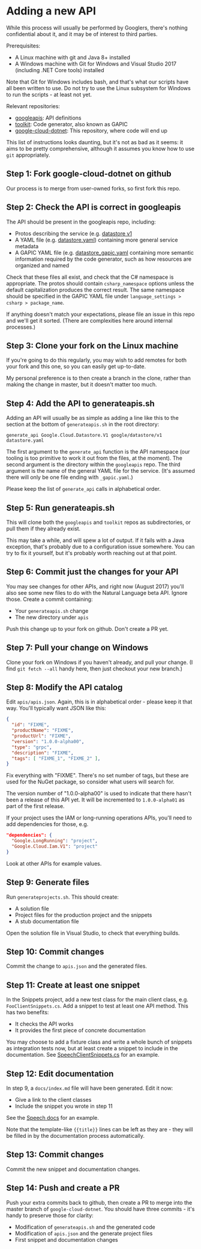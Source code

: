Adding a new API
================

While this process will usually be performed by Googlers, there's
nothing confidential about it, and it may be of interest to third
parties.

Prerequisites:

- A Linux machine with git and Java 8+ installed
- A Windows machine with Git for Windows and Visual Studio 2017
  (including .NET Core tools) installed

Note that Git for Windows includes bash, and that's what our scripts
have all been written to use. Do not try to use the Linux subsystem
for Windows to run the scripts - at least not yet.

Relevant repositories:

- [googleapis](https://github.com/googleapis/googleapis): API definitions
- [toolkit](https://github.com/googleapis/toolkit): Code generator, also known as GAPIC
- [google-cloud-dotnet](https://github.com/GoogleCloudPlatform/google-cloud-dotnet): This
  repository, where code will end up

This list of instructions looks daunting, but it's not as bad as it
seems: it aims to be pretty comprehensive, although it assumes you
know how to use `git` appropriately.

Step 1: Fork google-cloud-dotnet on github
------------------------------------------

Our process is to merge from user-owned forks, so first fork this repo.

Step 2: Check the API is correct in googleapis
----------------------------------------------

The API should be present in the googleapis repo, including:

- Protos describing the service (e.g. [datastore v1](https://github.com/googleapis/googleapis/tree/master/google/datastore/v1)
- A YAML file (e.g. [datastore.yaml](https://github.com/googleapis/googleapis/blob/master/google/datastore/datastore.yaml)) containing
  more general service metadata
- A GAPIC YAML file (e.g. [datastore_gapic.yaml](https://github.com/googleapis/googleapis/blob/master/google/datastore/v1/datastore_gapic.yaml)
  containing more semantic information required by the code generator, such as how resources are organized and named

Check that these files all exist, and check that the C# namespace is
appropriate. The protos should contain `csharp_namespace` options
unless the default capitalization produces the correct result. The
same namespace should be specified in the GAPIC YAML file under
`language_settings > csharp > package_name`.

If anything doesn't match your expectations, please file an issue in
this repo and we'll get it sorted. (There are complexities here around internal processes.)

Step 3: Clone your fork on the Linux machine
--------------------------------------------

If you're going to do this regularly, you may wish to add remotes
for both your fork and this one, so you can easily get up-to-date.

My personal preference is to then create a branch in the clone,
rather than making the change in master, but it doesn't matter too much.

Step 4: Add the API to generateapis.sh
--------------------------------------

Adding an API will usually be as simple as adding a line like this
to the section at the bottom of `generateapis.sh` in the root
directory:

```text
generate_api Google.Cloud.Datastore.V1 google/datastore/v1 datastore.yaml
```

The first argument to the `generate_api` function is the API
namespace (our tooling is too primitive to work it out from the
files, at the moment). The second argument is the directory within
the `googleapis` repo. The third argument is the name of the general
YAML file for the service. (It's assumed there will only be one file
ending with `_gapic.yaml`.)

Please keep the list of `generate_api` calls in alphabetical order.

Step 5: Run generateapis.sh
---------------------------

This will clone both the `googleapis` and `toolkit` repos as
subdirectories, or pull them if they already exist.

This may take a while, and will spew a lot of output. If it fails
with a Java exception, that's probably due to a configuration issue
somewhere. You can try to fix it yourself, but it's probably worth
reaching out at that point.

Step 6: Commit just the changes for your API
--------------------------------------------

You may see changes for other APIs, and right now (August 2017)
you'll also see some new files to do with the Natural Language beta
API. Ignore those. Create a commit containing:

- Your `generateapis.sh` change
- The new directory under `apis`

Push this change up to your fork on github. Don't create a PR yet.

Step 7: Pull your change on Windows
-----------------------------------

Clone your fork on Windows if you haven't already, and pull your
change. (I find `git fetch --all` handy here, then just checkout
your new branch.)

Step 8: Modify the API catalog
------------------------------

Edit `apis/apis.json`. Again, this is in alphabetical order - please keep it that way.
You'll typically want JSON like this:

```json
{
  "id": "FIXME",
  "productName": "FIXME",
  "productUrl": "FIXME",
  "version": "1.0.0-alpha00",
  "type": "grpc",
  "description": "FIXME",
  "tags": [ "FIXME_1", "FIXME_2" ],
}
```

Fix everything with "FIXME". There's no set number of tags, but these are used for the NuGet package,
so consider what users will search for.

The version number of "1.0.0-alpha00" is used to indicate that there
hasn't been a release of this API yet. It will be incremented to
`1.0.0-alpha01` as part of the first release.

If your project uses the IAM or long-running operations APIs, you'll need to add dependencies for those, e.g.

```json
"dependencies": {
  "Google.LongRunning": "project",
  "Google.Cloud.Iam.V1": "project"
}
```

Look at other APIs for example values.

Step 9: Generate files
----------------------

Run `generateprojects.sh`. This should create:

- A solution file
- Project files for the production project and the snippets
- A stub documentation file

Open the solution file in Visual Studio, to check that everything
builds.

Step 10: Commit changes
-----------------------

Commit the change to `apis.json` and the generated files.

Step 11: Create at least one snippet
------------------------------------

In the Snippets project, add a new test class for the main client class,
e.g. `FooClientSnippets.cs`. Add a snippet to test at least one API
method. This has two benefits:

- It checks the API works
- It provides the first piece of concrete documentation

You may choose to add a fixture class and write a whole bunch of
snippets as integration tests now, but at least create a snippet to
include in the documentation. See
[SpeechClientSnippets.cs](https://github.com/GoogleCloudPlatform/google-cloud-dotnet/blob/master/apis/Google.Cloud.Speech.V1/Google.Cloud.Speech.V1.Snippets/SpeechClientSnippets.cs)
for an example.

Step 12: Edit documentation
---------------------------

In step 9, a `docs/index.md` file will have been generated. Edit it
now:

- Give a link to the client classes
- Include the snippet you wrote in step 11

See the [Speech
docs](https://raw.githubusercontent.com/GoogleCloudPlatform/google-cloud-dotnet/master/apis/Google.Cloud.Speech.V1/docs/index.md)
for an example.

Note that the template-like `{{title}}` lines can be left as they
are - they will be filled in by the documentation process
automatically.

Step 13: Commit changes
-----------------------

Commit the new snippet and documentation changes.

Step 14: Push and create a PR
-----------------------------

Push your extra commits back to github, then create a PR to merge into the master branch of `google-cloud-dotnet`.
You should have three commits - it's handy to preserve those for clarity:

- Modification of `generateapis.sh` and the generated code
- Modification of `apis.json` and the generate project files
- First snippet and documentation changes

